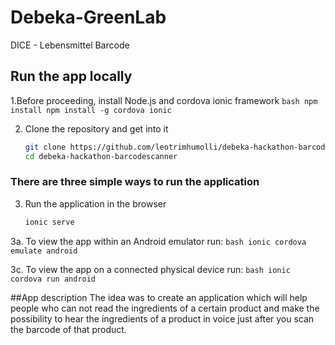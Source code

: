 # Debeka-GreenLab
DICE - Lebensmittel Barcode

## Run the app locally

1.Before proceeding, install Node.js and cordova ionic framework
    ```bash
    npm install
    npm install -g cordova ionic	
    ```

2. Clone the repository and get into it
    ```bash
    git clone https://github.com/leotrimhumolli/debeka-hackathon-barcodescanner.git
    cd debeka-hackathon-barcodescanner
    ```
### There are three simple ways to run the application
3. Run the application in the browser
    ```bash
    ionic serve
    ```

3a. To view the app within an Android emulator run:
    ```bash
    ionic cordova emulate android
    ```

3c. To view the app on a connected physical device run:
    ```bash
    ionic cordova run android
    ```	


##App description
The idea was to create an application which will help people who can not read the ingredients of a certain product and make the possibility to hear the ingredients of a product in voice just after you scan the barcode of that product. 


